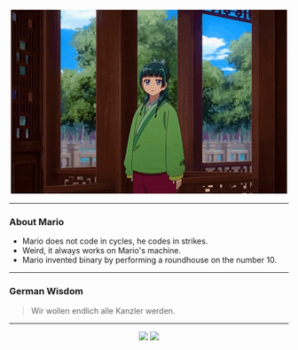 <p align="center">
  <img src="assets/maomao.gif" />
</p>

---

### About Mario
- Mario does not code in cycles, he codes in strikes.
- Weird, it always works on Mario's machine.
- Mario invented binary by performing a roundhouse on the number 10.

---

### German Wisdom
> Wir wollen endlich alle Kanzler werden.

---

<p align="center">
  <a>
    <img height="180em" src="https://github-readme-stats-eight-theta.vercel.app/api?username=Torfkopp&show_icons=true&theme=dark&include_all_commits=true&count_private=true"/>
  </a>
  <a href="https://github.com/Torfkopp?tab=repositories">
    <img height="180em" src="https://github-readme-stats-eight-theta.vercel.app/api/top-langs/?username=torfkopp&layout=compact&theme=dark&langs_count=8&hide=java"/>
  </a>
</p>
